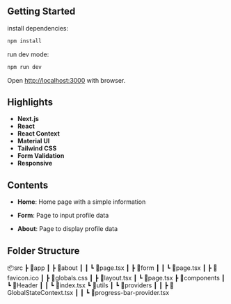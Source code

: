 ## Getting Started

install dependencies:

```bash
npm install
```

run dev mode:

```bash
npm run dev
```

Open [http://localhost:3000](http://localhost:3000) with browser.

## Highlights

- **Next.js**
- **React**
- **React Context**
- **Material UI**
- **Tailwind CSS**
- **Form Validation**
- **Responsive**

## Contents

- **Home**: Home page with a simple information

- **Form**: Page to input profile data

- **About**: Page to display profile data

## Folder Structure

📦src
┣ 📂app
┃ ┣ 📂about
┃ ┃ ┗ 📜page.tsx
┃ ┣ 📂form
┃ ┃ ┗ 📜page.tsx
┃ ┣ 📜favicon.ico
┃ ┣ 📜globals.css
┃ ┣ 📜layout.tsx
┃ ┗ 📜page.tsx
┣ 📂components
┃ ┗ 📂Header
┃ ┃ ┗ 📜index.tsx
┗ 📂utils
┃ ┗ 📂providers
┃ ┃ ┣ 📜GlobalStateContext.tsx
┃ ┃ ┗ 📜progress-bar-provider.tsx
